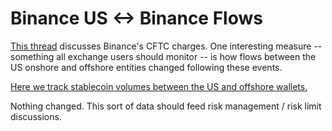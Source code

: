 # Binance US <-> Binance Flows

[This thread](https://twitter.com/ChainArgos/status/1703065337045058041) discusses Binance's CFTC charges.
One interesting measure -- something all exchange users should monitor -- is how flows between the
US onshore and offshore entities changed following these events.

[Here we track stablecoin volumes between the US and offshore wallets.](dashargos.chainargos.com/looks/21)

Nothing changed. This sort of data should feed risk management / risk limit discussions.